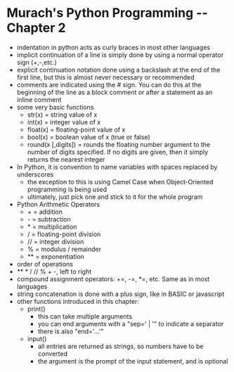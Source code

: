 # Murach's Python Programming -- Chapter 2

- indentation in python acts as curly braces in most other languages
- implicit continuation of a line is simply done by using a normal operator sign (+,-,etc.)
- explicit continuation notation done using a backslash at the end of the first line, but this is almost never necessary or recommended
- comments are indicated using the # sign. You can do this at the beginning of the line as a block comment or after a statement as an inline comment
- some very basic functions
  - str(x) = string value of x
  - int(x) = integer value of x
  - float(x) = floating-point value of x
  - bool(x) = boolean value of x (true or false)
  - round(x [,digits]) = rounds the floating number argument to the number of digits specified. If no digits are given, then it simply returns the nearest integer
- In Python, it is convention to name variables with spaces replaced by underscores
  - the exception to this is using Camel Case when Object-Oriented programming is being used
  - ultimately, just pick one and stick to it for the whole program
- Python Arithmetic Operators
  - \+ = addition
  - \- = subtraction
  - \* = multiplication
  - / = floating-point division
  - // = integer division
  - % = modulus / remainder
  - \** = exponentiation
- order of operations
- \** \* / // % + -, left to right
- compound assignment operators: +=, -=, *=, etc. Same as in most languages
- string concatenation is done with a plus sign, like in BASIC or javascript
- other functions introduced in this chapter:
  - print()
    - this can take multiple arguments
    - you can end arguments with a "sep=' | '" to indicate a separator
    - there is also "end='...'"
  - input()
    - all entries are returned as strings, so numbers have to be converted
    - the argument is the prompt of the input statement, and is optional